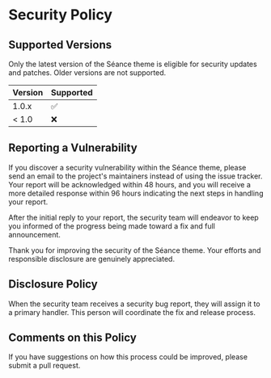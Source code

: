 # Security Policy

## Supported Versions

Only the latest version of the Séance theme is eligible for security updates and patches. Older versions are not supported.

| Version | Supported          |
| ------- | ------------------ |
| 1.0.x   | :white_check_mark: |
| < 1.0   | :x:                |

## Reporting a Vulnerability

If you discover a security vulnerability within the Séance theme, please send an email to the project's maintainers instead of using the issue tracker. Your report will be acknowledged within 48 hours, and you will receive a more detailed response within 96 hours indicating the next steps in handling your report.

After the initial reply to your report, the security team will endeavor to keep you informed of the progress being made toward a fix and full announcement.

Thank you for improving the security of the Séance theme. Your efforts and responsible disclosure are genuinely appreciated.

## Disclosure Policy

When the security team receives a security bug report, they will assign it to a primary handler. This person will coordinate the fix and release process.

## Comments on this Policy

If you have suggestions on how this process could be improved, please submit a pull request.